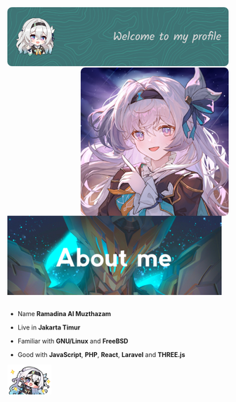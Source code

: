 <img src="./assets/firefly-header.png">
<div style="">

  <img src="./assets/firefly-face.jpg" width="337px" height="337" style="border-radius: 10px 10px" align=right>

  <div style="">
  <img src="./assets/sam-aboutme.jpg" width="488">
  <br>
  <br>

  - Name **Ramadina Al Muzthazam**
  
  - Live in **Jakarta Timur**
  
  - Familiar with **GNU/Linux** and **FreeBSD**
  
  - Good with **JavaScript**, **PHP**, **React**, **Laravel** and **THREE.js**

  <img src="./assets/firefly-peace.png" width="100" align="left">
  </div>
</div>
